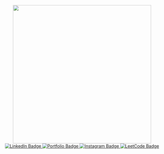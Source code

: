<div id="header" align="center">
  <img src="https://media.giphy.com/media/Nx0rz3jtxtEre/giphy.gif" width="450"/>
</div>
<div id="badges" align="center">
  <a href="https://www.linkedin.com/in/sanketjaiswal29/">
    <img src="https://img.shields.io/badge/LinkedIn-blue?style=for-the-badge&logo=linkedin&logoColor=white" alt="LinkedIn Badge"/>
  </a>
  <a href="https://sanketjaiswal.netlify.app/">
    <img src="https://img.shields.io/badge/Portfolio-White?style=for-the-badge&logo=react&logoColor=white" alt="Portfolio Badge"/>
  </a> 
  <a href="https://www.instagram.com/sanketjaiswal29/">
    <img src="https://img.shields.io/badge/Instagram-red?style=for-the-badge&logo=instagram&logoColor=white" alt="Instagram Badge"/>
  </a>
  <a href="https://leetcode.com/Sanket2912/">
    <img src="https://img.shields.io/badge/LeetCode-grey?style=for-the-badge&logo=leetcode&logoColor=yellow" alt="LeetCode Badge"/>
  </a>
</div>

